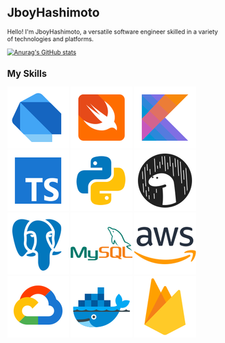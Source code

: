 # JboyHashimoto

Hello! I'm JboyHashimoto, a versatile software engineer skilled in a variety of technologies and platforms.

[![Anurag's GitHub stats](https://github-readme-stats.vercel.app/api?username=sakurakotubaki)](https://github.com/anuraghazra/github-readme-stats)


## My Skills

<img src="./assets/dart.png" />
<img src="./assets/swift.png" />
<img src="./assets/kotlin.png" />
<img src="./assets/ts.png" />
<img src="./assets/python.png" />
<img src="./assets/deno.png" />
<img src="./assets/postgre.png" />
<img src="./assets/mysql.png" />
<img src="./assets/aws.png" />
<img src="./assets/gcp.png" />
<img src="./assets/docker.png" />
<img src="./assets/firebase.png" />